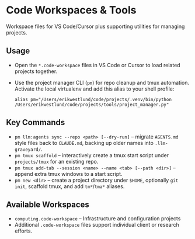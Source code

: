 # Code Workspaces & Tools

Workspace files for VS Code/Cursor plus supporting utilities for managing
projects.

## Usage

- Open the `*.code-workspace` files in VS Code or Cursor to load related
  projects together.
- Use the project manager CLI (`pm`) for repo cleanup and tmux automation.
  Activate the local virtualenv and add this alias to your shell profile:

  ```
  alias pm="/Users/erikwestlund/code/projects/.venv/bin/python /Users/erikwestlund/code/projects/tools/project_manager.py"
  ```

## Key Commands

- `pm llm:agents sync --repo <path> [--dry-run]` – migrate `AGENTS.md` style files
  back to `CLAUDE.md`, backing up older names into `.llm-graveyard/`.
- `pm tmux scaffold` – interactively create a tmux start script under
  `projects/tmux` for an existing repo.
- `pm tmux add-tab --session <name> --name <tab> [--path <dir>]` – append extra
  tmux windows to a start script.
- `pm new <dir>` – create a project directory under `$HOME`, optionally `git init`,
  scaffold tmux, and add `tm*`/`tma*` aliases.

## Available Workspaces

- `computing.code-workspace` – Infrastructure and configuration projects
- Additional `.code-workspace` files support individual client or research efforts.
